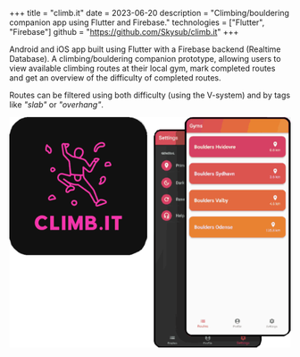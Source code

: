 +++
title = "climb.it"
date = 2023-06-20
description = "Climbing/bouldering companion app using Flutter and Firebase."
technologies = ["Flutter", "Firebase"]
github = "https://github.com/Skysub/climb.it"
+++

Android and iOS app built using Flutter with a Firebase backend (Realtime Database).
A climbing/bouldering companion prototype, allowing users to view available climbing routes
at their local gym, mark completed routes and get an overview of the difficulty of completed routes.

Routes can be filtered using both difficulty (using the V-system) and by tags like *"slab"* or *"overhang"*.

![](climb-it.png)


